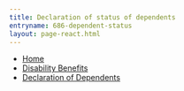 ```yaml
---
title: Declaration of status of dependents
entryname: 686-dependent-status
layout: page-react.html
---
```

<nav class="va-nav-breadcrumbs">
  <ul class="row va-nav-breadcrumbs-list columns" role="menubar" aria-label="Primary">
    <li><a href="/">Home</a></li>
    <li><a href="/disability-benefits/"> Disability Benefits </a></li>
    <li><a href="/disability-benefits/apply/dependents/form-686c-dependents/"> Declaration of Dependents </a></li>
  </ul>
</nav>
